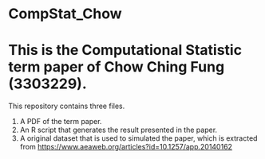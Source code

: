 # CompStat_Chow

# This is the Computational Statistic term paper of Chow Ching Fung (3303229). 
This repository contains three files. 
1) A PDF of the term paper. 
2) An R script that generates the result presented in the paper. 
3) A original dataset that is used to simulated the paper, which is extracted from https://www.aeaweb.org/articles?id=10.1257/app.20140162

